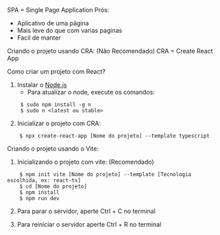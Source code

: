 SPA = Single Page Application
Prós: 
- Aplicativo de uma página
- Mais leve do que com varias paginas
- Facil de manter

Criando o projeto usando CRA: (Não Recomendado)
CRA = Create React App

Como criar um projeto com React?
1. Instalar o [Node.js](https://nodejs.org/en/download/)
   - Para atualizar o node, execute os comandos:
   ```console
    $ sudo npm install -g n
    $ sudo n <latest ou stable>
    ```
2. Inicializar o projeto com CRA: 
```console
    $ npx create-react-app [Nome do projeto] --template typescript
```

Criando o projeto usando o Vite:

1. Inicializando o projeto com vite: (Recomendado)
```console
    $ npm init vite [Nome do projeto] --template [Tecnologia escolhida, ex: react-ts]
    $ cd [Nome do projeto]
    $ npm install
    $ npm run dev
```

2. Para parar o servidor, aperte Ctrl + C no terminal
    
3. Para reiniciar o servidor aperte Ctrl + R no terminal


